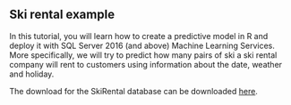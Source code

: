 ## Ski rental example

In this tutorial, you will learn how to create a predictive model in R and deploy it with SQL Server 2016 (and above) Machine Learning Services. More specifically, we will try to predict how many pairs of ski a ski rental company will rent to customers using information about the date, weather and holiday.

The download for the SkiRental database can be downloaded [here](https://sqlchoice.blob.core.windows.net/sqlchoice/static/TutorialDB.bak).